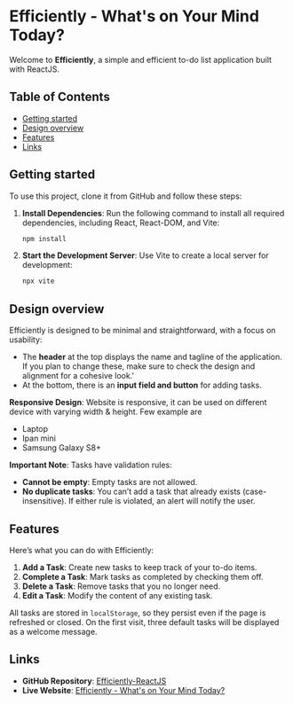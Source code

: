 # Efficiently - What's on Your Mind Today?
Welcome to **Efficiently**, a simple and efficient to-do list application built with ReactJS.

## Table of Contents
- [Getting started](#getting-started)
- [Design overview](#design-overview)
- [Features](#features)
- [Links](#links)

## Getting started

To use this project, clone it from GitHub and follow these steps:

1. **Install Dependencies**: Run the following command to install all required dependencies, including React, React-DOM, and Vite:
   ```bash
   npm install
   ```

2. **Start the Development Server**: Use Vite to create a local server for development:
   ```bash
   npx vite
   ```

## Design overview

Efficiently is designed to be minimal and straightforward, with a focus on usability:

- The **header** at the top displays the name and tagline of the application. If you plan to change these, make sure to check the design and alignment for a cohesive look.'
- At the bottom, there is an **input field and button** for adding tasks.

**Responsive Design**: 
Website is responsive, it can be used on different device with varying width & height. Few example are
- Laptop
- Ipan mini
- Samsung Galaxy S8+

**Important Note**: Tasks have validation rules:

- **Cannot be empty**: Empty tasks are not allowed.
- **No duplicate tasks**: You can’t add a task that already exists (case-insensitive). If either rule is violated, an alert will notify the user.

## Features

Here’s what you can do with Efficiently:

1. **Add a Task**: Create new tasks to keep track of your to-do items.
2. **Complete a Task**: Mark tasks as completed by checking them off.
3. **Delete a Task**: Remove tasks that you no longer need.
4. **Edit a Task**: Modify the content of any existing task.

All tasks are stored in `localStorage`, so they persist even if the page is refreshed or closed. On the first visit, three default tasks will be displayed as a welcome message.

## Links

- **GitHub Repository**: [Efficiently-ReactJS](https://github.com/pradeep13jena/Efficiently-ReactJS)
- **Live Website**: [Efficiently - What's on Your Mind Today?](https://efficiently.vercel.app/)